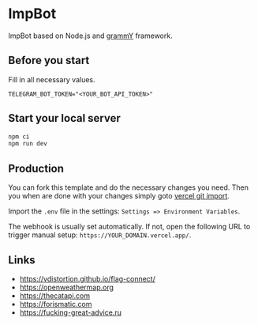 # ImpBot

ImpBot based on Node.js and [grammY](https://github.com/grammyjs/grammY) framework.

## Before you start

Fill in all necessary values.

```dotenv
TELEGRAM_BOT_TOKEN="<YOUR_BOT_API_TOKEN>"
```

## Start your local server

```sh
npm ci
npm run dev
```

## Production

You can fork this template and do the necessary changes you need. Then you when are done with your changes simply goto [vercel git import](https://vercel.com/import/git).

Import the `.env` file in the settings: `Settings => Environment Variables`.

The webhook is usually set automatically. If not, open the following URL to trigger manual setup: `https://YOUR_DOMAIN.vercel.app/`.

## Links

- https://vdistortion.github.io/flag-connect/
- https://openweathermap.org
- https://thecatapi.com
- https://forismatic.com
- https://fucking-great-advice.ru
